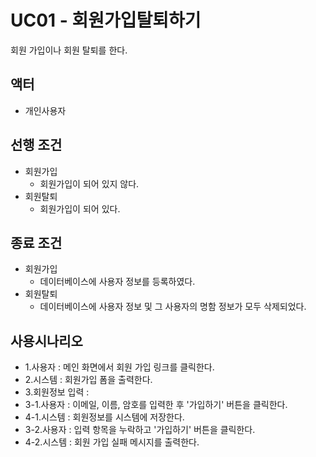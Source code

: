 # UC01 - 회원가입탈퇴하기
회원 가입이나 회원 탈퇴를 한다.

## 액터
- 개인사용자

## 선행 조건
- 회원가입
  - 회원가입이 되어 있지 않다.
- 회원탈퇴
  - 회원가입이 되어 있다.

## 종료 조건
- 회원가입
  - 데이터베이스에 사용자 정보를 등록하였다.
- 회원탈퇴
  - 데이터베이스에 사용자 정보 및 그 사용자의 명함 정보가 모두 삭제되었다.
  
## 사용시나리오
- 1.사용자 : 메인 화면에서 회원 가입 링크를 클릭한다.
- 2.시스템 : 회원가입 폼을 출력한다.
- 3.회원정보 입력 : 
- 3-1.사용자 : 이메일, 이름, 암호를 입력한 후 '가입하기' 버튼을 클릭한다.
- 4-1.시스템 : 회원정보를 시스템에 저장한다.
- 3-2.사용자 : 입력 항목을 누락하고 '가입하기' 버튼을 클릭한다.
- 4-2.시스템 : 회원 가입 실패 메시지를 출력한다.



